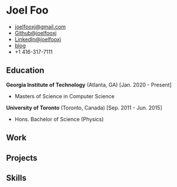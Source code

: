 # Joel Foo 
- [joelfooxj@gmail.com](mailto:joelfooxj@gmail.com) 
- [Github@joelfooxj](https://github.com/joelfooxj) 
- [LinkedIn@joelfooxj](https://www.linkedin.com/in/joelfooxj)
- [blog](https://joelfooxj.github.io/)
- +1 416-317-7111

## Education 
**Georgia Institute of Technology** (Atlanta, GA) [Jan. 2020 - Present] 
- Masters of Science in Computer Science  

**University of Toronto** (Toronto, Canada) [Sep. 2011 - Jun. 2015] 
- Hons. Bachelor of Science (Physics) 

## Work

## Projects 

## Skills


